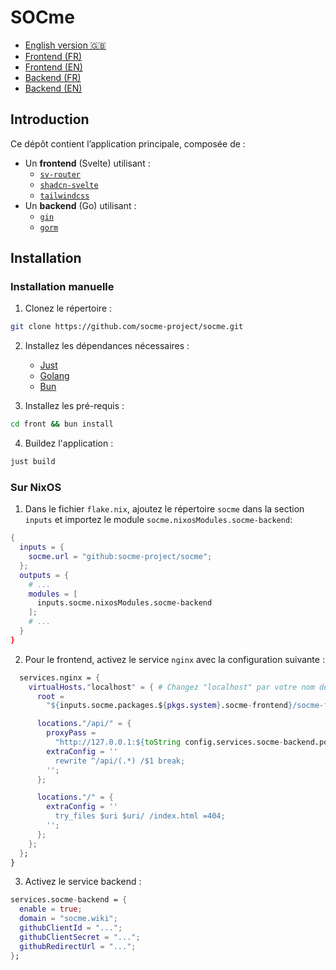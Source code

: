 # SOCme

- [English version 🇬🇧](./README-en.md)
- [Frontend (FR)](./front/README.md)
- [Frontend (EN)](./front/README-en.md)
- [Backend (FR)](./back/README.md)
- [Backend (EN)](./back/README-en.md)

## Introduction

Ce dépôt contient l’application principale, composée de :

- Un **frontend** (Svelte) utilisant :
  - [`sv-router`](https://sv-router.vercel.app/)
  - [`shadcn-svelte`](https://shadcn-svelte.com/)
  - [`tailwindcss`](https://tailwindcss.com/)
- Un **backend** (Go) utilisant :
  - [`gin`](https://gin-gonic.com/)
  - [`gorm`](https://gorm.io/index.html)

## Installation

### Installation manuelle

1. Clonez le répertoire :

```bash
git clone https://github.com/socme-project/socme.git
```

2. Installez les dépendances nécessaires :
   - [Just](https://github.com/casey/just)
   - [Golang](https://go.dev/doc/install)
   - [Bun](https://bun.sh/)

3. Installez les pré-requis :

```bash
cd front && bun install
```

4. Buildez l'application :

```bash
just build
```

### Sur NixOS

1. Dans le fichier `flake.nix`, ajoutez le répertoire `socme` dans la section
   `inputs` et importez le module `socme.nixosModules.socme-backend`:

```nix
{
  inputs = {
    socme.url = "github:socme-project/socme";
  };
  outputs = { 
    # ...
    modules = [
      inputs.socme.nixosModules.socme-backend
    ];
    # ...
  }
}
```

2. Pour le frontend, activez le service `nginx` avec la configuration suivante :

```nix
  services.nginx = {
    virtualHosts."localhost" = { # Changez "localhost" par votre nom de domaine si nécessaire
      root =
        "${inputs.socme.packages.${pkgs.system}.socme-frontend}/socme-frontend";

      locations."/api/" = {
        proxyPass =
          "http://127.0.0.1:${toString config.services.socme-backend.port}/";
        extraConfig = ''
          rewrite ^/api/(.*) /$1 break;
        '';
      };

      locations."/" = {
        extraConfig = ''
          try_files $uri $uri/ /index.html =404;
        '';
      };
    };
  };
}
```

3. Activez le service backend :

```nix
services.socme-backend = {
  enable = true;
  domain = "socme.wiki";
  githubClientId = "...";
  githubClientSecret = "...";
  githubRedirectUrl = "...";
};
```
